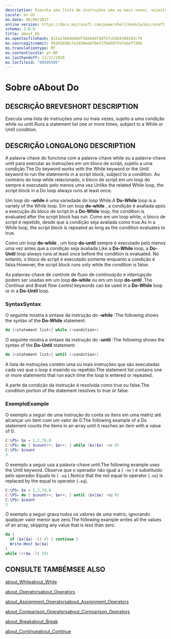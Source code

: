 ```yaml
---
description: Executa uma lista de instruções uma ou mais vezes, sujeito a uma condição while ou until.
Locale: en-US
ms.date: 06/09/2017
online version: https://docs.microsoft.com/powershell/module/microsoft.powershell.core/about/about_do?view=powershell-7.2&WT.mc_id=ps-gethelp
schema: 2.0.0
title: about_Do
ms.openlocfilehash: 412a13669e86df5804dd74d75fcb5b4389192c79
ms.sourcegitcommit: 95d41698c7a2450eeb70ef2fb6507fe7e6eff3b6
ms.translationtype: MT
ms.contentlocale: pt-BR
ms.lasthandoff: 11/17/2020
ms.locfileid: "99595595"
---
```

# <a name="about-do"></a><span data-ttu-id="9cb91-103">Sobre o</span><span class="sxs-lookup"><span data-stu-id="9cb91-103">About Do</span></span>

## <a name="short-description"></a><span data-ttu-id="9cb91-104">DESCRIÇÃO BREVE</span><span class="sxs-lookup"><span data-stu-id="9cb91-104">SHORT DESCRIPTION</span></span>
<span data-ttu-id="9cb91-105">Executa uma lista de instruções uma ou mais vezes, sujeito a uma condição while ou until.</span><span class="sxs-lookup"><span data-stu-id="9cb91-105">Runs a statement list one or more times, subject to a While or Until condition.</span></span>

## <a name="long-description"></a><span data-ttu-id="9cb91-106">DESCRIÇÃO LONGA</span><span class="sxs-lookup"><span data-stu-id="9cb91-106">LONG DESCRIPTION</span></span>

<span data-ttu-id="9cb91-107">A palavra-chave do funciona com a palavra-chave while ou a palavra-chave until para executar as instruções em um bloco de script, sujeito a uma condição.</span><span class="sxs-lookup"><span data-stu-id="9cb91-107">The Do keyword works with the While keyword or the Until keyword to run the statements in a script block, subject to a condition.</span></span> <span data-ttu-id="9cb91-108">Ao contrário do loop while relacionado, o bloco de script em um loop do sempre é executado pelo menos uma vez.</span><span class="sxs-lookup"><span data-stu-id="9cb91-108">Unlike the related While loop, the script block in a Do loop always runs at least once.</span></span>

<span data-ttu-id="9cb91-109">Um loop do **-while** é uma variedade do loop While.</span><span class="sxs-lookup"><span data-stu-id="9cb91-109">A **Do-While** loop is a variety of the While loop.</span></span> <span data-ttu-id="9cb91-110">Em um loop **do-while** , a condição é avaliada após a execução do bloco de script.</span><span class="sxs-lookup"><span data-stu-id="9cb91-110">In a **Do-While** loop, the condition is evaluated after the script block has run.</span></span> <span data-ttu-id="9cb91-111">Como em um loop while, o bloco de script é repetido, desde que a condição seja avaliada como true.</span><span class="sxs-lookup"><span data-stu-id="9cb91-111">As in a While loop, the script block is repeated as long as the condition evaluates to true.</span></span>

<span data-ttu-id="9cb91-112">Como um loop **do-while** , um loop **do-until** sempre é executado pelo menos uma vez antes que a condição seja avaliada.</span><span class="sxs-lookup"><span data-stu-id="9cb91-112">Like a **Do-While** loop, a **Do-Until** loop always runs at least once before the condition is evaluated.</span></span> <span data-ttu-id="9cb91-113">No entanto, o bloco de script é executado somente enquanto a condição é falsa.</span><span class="sxs-lookup"><span data-stu-id="9cb91-113">However, the script block runs only while the condition is false.</span></span>

<span data-ttu-id="9cb91-114">As palavras-chave de controle de fluxo de *continuação* e *interrupção* podem ser usadas em um loop **do-while** ou em um loop **do-until** .</span><span class="sxs-lookup"><span data-stu-id="9cb91-114">The *Continue* and *Break* flow control keywords can be used in a **Do-While** loop or in a **Do-Until** loop.</span></span>

### <a name="syntax"></a><span data-ttu-id="9cb91-115">Syntax</span><span class="sxs-lookup"><span data-stu-id="9cb91-115">Syntax</span></span>

<span data-ttu-id="9cb91-116">O seguinte mostra a sintaxe da instrução do **-while** :</span><span class="sxs-lookup"><span data-stu-id="9cb91-116">The following shows the syntax of the **Do-While** statement:</span></span>

```powershell
do {<statement list>} while (<condition>)
```

<span data-ttu-id="9cb91-117">O seguinte mostra a sintaxe da instrução do **-until** :</span><span class="sxs-lookup"><span data-stu-id="9cb91-117">The following shows the syntax of the **Do-Until** statement:</span></span>

```powershell
do {<statement list>} until (<condition>)
```

<span data-ttu-id="9cb91-118">A lista de instruções contém uma ou mais instruções que são executadas cada vez que o loop é inserido ou repetido.</span><span class="sxs-lookup"><span data-stu-id="9cb91-118">The statement list contains one or more statements that run each time the loop is entered or repeated.</span></span>

<span data-ttu-id="9cb91-119">A parte da condição da instrução é resolvida como true ou false.</span><span class="sxs-lookup"><span data-stu-id="9cb91-119">The condition portion of the statement resolves to true or false.</span></span>

### <a name="example"></a><span data-ttu-id="9cb91-120">Exemplo</span><span class="sxs-lookup"><span data-stu-id="9cb91-120">Example</span></span>

<span data-ttu-id="9cb91-121">O exemplo a seguir de uma instrução do conta os itens em uma matriz até alcançar um item com um valor de 0.</span><span class="sxs-lookup"><span data-stu-id="9cb91-121">The following example of a Do statement counts the items in an array until it reaches an item with a value of 0.</span></span>

```powershell
C:\PS> $x = 1,2,78,0
C:\PS> do { $count++; $a++; } while ($x[$a] -ne 0)
C:\PS> $count
3
```

<span data-ttu-id="9cb91-122">O exemplo a seguir usa a palavra-chave until.</span><span class="sxs-lookup"><span data-stu-id="9cb91-122">The following example uses the Until keyword.</span></span> <span data-ttu-id="9cb91-123">Observe que o operador não igual a ( `-ne` ) é substituído pelo operador Equals to ( `-eq` ).</span><span class="sxs-lookup"><span data-stu-id="9cb91-123">Notice that the not equal to operator (`-ne`) is replaced by the equal to operator (`-eq`).</span></span>

```powershell
C:\PS> $x = 1,2,78,0
C:\PS> do { $count++; $a++; } until ($x[$a] -eq 0)
C:\PS> $count
3
```

<span data-ttu-id="9cb91-124">O exemplo a seguir grava todos os valores de uma matriz, ignorando qualquer valor menor que zero.</span><span class="sxs-lookup"><span data-stu-id="9cb91-124">The following example writes all the values of an array, skipping any value that is less than zero.</span></span>

```powershell
do {
  if ($x[$a] -lt 0) { continue }
  Write-Host $x[$a]
}
while (++$a -lt 10)
```

## <a name="see-also"></a><span data-ttu-id="9cb91-125">CONSULTE TAMBÉM</span><span class="sxs-lookup"><span data-stu-id="9cb91-125">SEE ALSO</span></span>

[<span data-ttu-id="9cb91-126">about_While</span><span class="sxs-lookup"><span data-stu-id="9cb91-126">about_While</span></span>](about_While.md)

[<span data-ttu-id="9cb91-127">about_Operators</span><span class="sxs-lookup"><span data-stu-id="9cb91-127">about_Operators</span></span>](about_Operators.md)

[<span data-ttu-id="9cb91-128">about_Assignment_Operators</span><span class="sxs-lookup"><span data-stu-id="9cb91-128">about_Assignment_Operators</span></span>](about_Assignment_Operators.md)

[<span data-ttu-id="9cb91-129">about_Comparison_Operators</span><span class="sxs-lookup"><span data-stu-id="9cb91-129">about_Comparison_Operators</span></span>](about_Comparison_Operators.md)

[<span data-ttu-id="9cb91-130">about_Break</span><span class="sxs-lookup"><span data-stu-id="9cb91-130">about_Break</span></span>](about_Break.md)

[<span data-ttu-id="9cb91-131">about_Continue</span><span class="sxs-lookup"><span data-stu-id="9cb91-131">about_Continue</span></span>](about_Continue.md)

